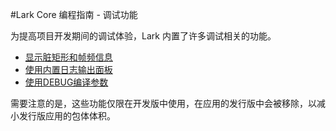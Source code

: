 #Lark Core 编程指南 - 调试功能

为提高项目开发期间的调试体验，Lark 内置了许多调试相关的功能。

* [显示脏矩形和帧频信息](14-1-fps-dirty-region.md)
* [使用内置日志输出面板](14-2-log.md)
* [使用DEBUG编译参数](14-3-debug.md)

需要注意的是，这些功能仅限在开发版中使用，在应用的发行版中会被移除，以减小发行版应用的包体体积。
